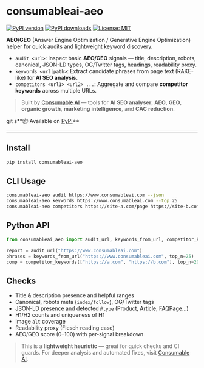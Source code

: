 # consumableai-aeo

[![PyPI version](https://badge.fury.io/py/consumableai-aeo.svg)](https://pypi.org/project/consumableai-aeo/)
[![PyPI downloads](https://img.shields.io/pypi/dm/consumableai-aeo.svg)](https://pypi.org/project/consumableai-aeo/)
[![License: MIT](https://img.shields.io/badge/License-MIT-yellow.svg)](https://opensource.org/licenses/MIT)

**AEO/GEO** (Answer Engine Optimization / Generative Engine Optimization) helper for quick audits and lightweight keyword discovery.

- `audit <url>`: Inspect basic **AEO/GEO** signals — title, description, robots, canonical, JSON-LD types, OG/Twitter tags, headings, readability proxy.
- `keywords <url|path>`: Extract candidate phrases from page text (RAKE-like) for **AI SEO analysis**.
- `competitors <url1> <url2> ...`: Aggregate and compare **competitor keywords** across multiple URLs.

> Built by [Consumable AI](https://www.consumableai.com) — tools for **AI SEO analyser**, **AEO**, **GEO**, **organic growth**, **marketing intelligence**, and **CAC reduction**.

git s**📦 Available on [PyPI](https://pypi.org/project/consumableai-aeo/)**

---

## Install

```bash
pip install consumableai-aeo
```

## CLI Usage

```bash
consumableai-aeo audit https://www.consumableai.com --json
consumableai-aeo keywords https://www.consumableai.com --top 25
consumableai-aeo competitors https://site-a.com/page https://site-b.com/page --top 20 --json
```

## Python API

```python
from consumableai_aeo import audit_url, keywords_from_url, competitor_keywords

report = audit_url("https://www.consumableai.com")
phrases = keywords_from_url("https://www.consumableai.com", top_n=25)
comp = competitor_keywords(["https://a.com", "https://b.com"], top_n=20)
```

## Checks
- Title & description presence and helpful ranges
- Canonical, robots meta (`index/follow`), OG/Twitter tags
- JSON-LD presence and detected `@type` (Product, Article, FAQPage…)
- H1/H2 counts and uniqueness of H1
- Image `alt` coverage
- Readability proxy (Flesch reading ease)
- AEO/GEO score (0–100) with per-signal breakdown

> This is a **lightweight heuristic** — great for quick checks and CI guards. For deeper analysis and automated fixes, visit [Consumable AI](https://www.consumableai.com).
